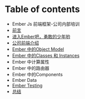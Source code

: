 # Table of contents

* Ember Js 前端框架-公司内部培训
* [前言](qian-yan.md)
* [进入Ember吧，勇敢的少年哟](ember-js-qian-duan-kuang-jia-gong-si-nei-bu-pei-xun.md)
* [公司前端介绍](gong-si-qian-duan-jie-shao.md)
* [Ember 中的Object Model](ember-zhong-de-object.md)
* [Ember 中的Classes 和 Instances](untitled.md)
* Ember 中计算属性
* Ember 中的路由器
* Ember 中的Components
* Ember Data
* [Ember Testing](ember-testing.md)
* [总结](zong-jie.md)

